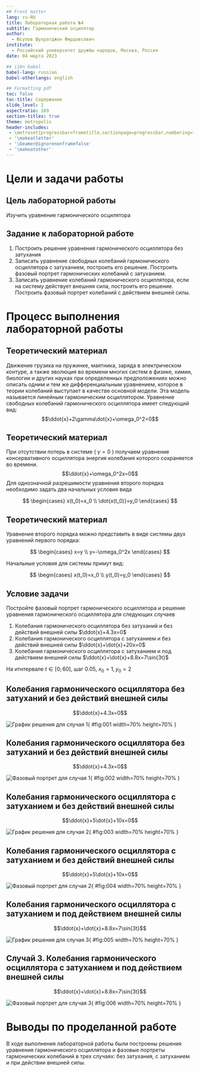 ```yaml
---
## Front matter
lang: ru-RU
title: Лабораторная работа №4
subtitle: Гармонический осцилятор
author:
  - Юсупов Шуxратджон Фирдавсович
institute:
  - Российский университет дружбы народов, Москва, Россия
date: 04 марта 2023

## i18n babel
babel-lang: russian
babel-otherlangs: english

## Formatting pdf
toc: false
toc-title: Содержание
slide_level: 2
aspectratio: 169
section-titles: true
theme: metropolis
header-includes:
 - \metroset{progressbar=frametitle,sectionpage=progressbar,numbering=fraction}
 - '\makeatletter'
 - '\beamer@ignorenonframefalse'
 - '\makeatother'
---
```


# Цели и задачи работы

## Цель лабораторной работы

Изучить уравнение гармонического осцилятора

## Задание к лабораторной работе

1.	Построить решение уравнения гармонического осциллятора без затухания
2.	Записать уравнение свободных колебаний гармонического осциллятора с затуханием, построить его решение. Построить фазовый портрет гармонических колебаний с затуханием.
3.	Записать уравнение колебаний гармонического осциллятора, если на систему действует внешняя сила, построить его решение. Построить фазовый портрет колебаний с действием внешней силы.

# Процесс выполнения лабораторной работы

## Теоретический материал 

Движение грузика на пружинке, маятника, заряда в электрическом контуре, а также эволюция во времени многих систем в физике, химии, биологии и других науках при определенных предположениях можно описать одним и тем же дифференциальным уравнением, которое в теории колебаний выступает в качестве основной модели. Эта модель называется линейным гармоническим осциллятором.
Уравнение свободных колебаний гармонического осциллятора имеет следующий вид:
$$\ddot{x}+2\gamma\dot{x}+\omega_0^2=0$$

## Теоретический материал 

При отсутствии потерь в системе ( $\gamma=0$ ) получаем уравнение консервативного осциллятора энергия колебания которого сохраняется во времени.
$$\ddot{x}+\omega_0^2x=0$$
Для однозначной разрешимости уравнения второго порядка необходимо задать два начальных условия вида
 
$$
 \begin{cases}
	x(t_0)=x_0
	\\   
	\dot{x(t_0)}=y_0
 \end{cases}
$$

## Теоретический материал 

Уравнение второго порядка можно представить в виде системы двух уравнений первого порядка:

$$
 \begin{cases}
	x=y
	\\   
	y=-\omega_0^2x
 \end{cases}
$$

Начальные условия для системы примут вид:

$$
 \begin{cases}
	x(t_0)=x_0
	\\   
	y(t_0)=y_0
 \end{cases}
$$


## Условие задачи

Постройте фазовый портрет гармонического осциллятора и решение уравнения гармонического осциллятора для следующих случаев 

1. Колебания гармонического осциллятора без затуханий и без действий внешней
силы $\ddot{x}+4.3x=0$
2. Колебания гармонического осциллятора c затуханием и без действий внешней
силы $\ddot{x}+\dot{x}+20x=0$
3. Колебания гармонического осциллятора c затуханием и под действием внешней
силы $\ddot{x}+\dot{x}+8.8x=7\sin{3t}$

На итнтервале $t \in [ 0;60 ]$, шаг 0.05, $x_0=1, y_0=2$


## Колебания гармонического осциллятора без затуханий и без действий внешней силы

$$\ddot{x}+4.3x=0$$

![График решения для случая 1](image/01j.png){ #fig:001 width=70% height=70% }

## Колебания гармонического осциллятора без затуханий и без действий внешней силы

$$\ddot{x}+4.3x=0$$

![Фазовый портрет для случая 1](image/01fj.png){ #fig:002 width=70% height=70% }

## Колебания гармонического осциллятора c затуханием и без действий внешней силы

$$\ddot{x}+5\dot{x}+10x=0$$

![График решения для случая 2](image/02j.png){ #fig:003 width=70% height=70% }

## Колебания гармонического осциллятора c затуханием и без действий внешней силы

$$\ddot{x}+5\dot{x}+10x=0$$

![Фазовый портрет для случая 2](image/02fj.png){ #fig:004 width=70% height=70% }

## Колебания гармонического осциллятора c затуханием и под действием внешней силы

$$\ddot{x}+\dot{x}+8.8x=7\sin{3t}$$

![График решения для случая 3](image/03j.png){ #fig:005 width=70% height=70% }

## Случай 3. Колебания гармонического осциллятора c затуханием и под действием внешней силы

$$\ddot{x}+\dot{x}+8.8x=7\sin{3t}$$

![Фазовый портрет для случая 3](image/03fj.png){ #fig:006 width=70% height=70% }

# Выводы по проделанной работе

В ходе выполнения лабораторной работы были построены решения уравнения гармонического осциллятора и фазовые портреты гармонических колебаний в трех случаях: без затухания, с затуханием и при действии внешней силы.


